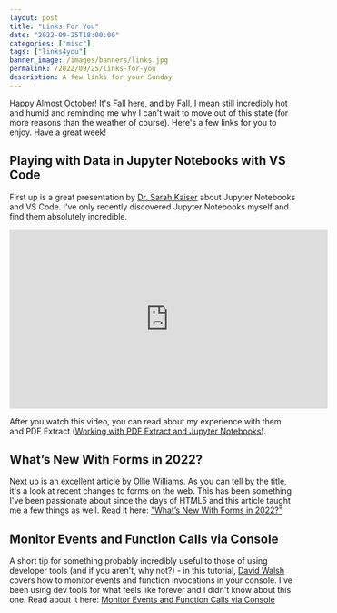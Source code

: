 ```yaml
---
layout: post
title: "Links For You"
date: "2022-09-25T18:00:00"
categories: ["misc"]
tags: ["links4you"]
banner_image: /images/banners/links.jpg
permalink: /2022/09/25/links-for-you
description: A few links for your Sunday
---
```


Happy Almost October! It's Fall here, and by Fall, I mean still incredibly hot and humid and reminding me why I can't wait to move out of this state (for more reasons than the weather of course). Here's a few links for you to enjoy. Have a great week!

## Playing with Data in Jupyter Notebooks with VS Code

First up is a great presentation by [Dr. Sarah Kaiser](https://twitter.com/crazy4pi314) about Jupyter Notebooks and VS Code. I've only recently discovered Jupyter Notebooks myself and find them absolutely incredible. 

<iframe width="560" height="315" src="https://www.youtube.com/embed/r0wLl_rfxRs" title="YouTube video player" frameborder="0" allow="accelerometer; autoplay; clipboard-write; encrypted-media; gyroscope; picture-in-picture;" allowfullscreen style="display:block; margin: auto"></iframe>

After you watch this video, you can read about my experience with them and PDF Extract ([Working with PDF Extract and Jupyter Notebooks](https://blog.developer.adobe.com/working-with-pdf-extract-and-jupyter-notebooks-752fbe5a1e3e)). 

## What’s New With Forms in 2022?

Next up is an excellent article by [Ollie Williams](https://twitter.com/hypeddev). As you can tell by the title, it's a look at recent changes to forms on the web. This has been something I've been passionate about since the days of HTML5 and this article taught me a few things as well. Read it here: ["What’s New With Forms in 2022?"](https://css-tricks.com/whats-new-with-forms-in-2022/)

## Monitor Events and Function Calls via Console

A short tip for something probably incredibly useful to those of using developer tools (and if you aren't, why not?) - in this tutorial, [David Walsh](https://davidwalsh.name/) covers how to monitor events and function invocations in your console. I've been using dev tools for what feels like forever and I didn't know about this one. Read about it here: [Monitor Events and Function Calls via Console](https://davidwalsh.name/monitorevents)

